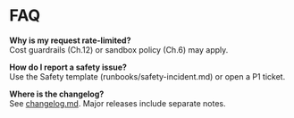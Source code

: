 # FAQ

**Why is my request rate-limited?**  
Cost guardrails (Ch.12) or sandbox policy (Ch.6) may apply.

**How do I report a safety issue?**  
Use the Safety template (runbooks/safety-incident.md) or open a P1 ticket.

**Where is the changelog?**  
See [changelog.md](changelog.md). Major releases include separate notes.
